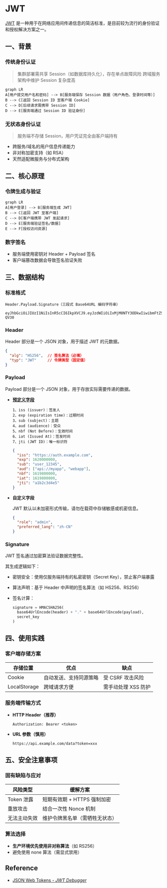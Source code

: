 # JWT

[JWT](https://datatracker.ietf.org/doc/html/rfc7519) 是一种用于在网络应用间传递信息的简洁标准，是目前较为流行的身份验证和授权解决方案之一。

## 一、背景

### 传统身份认证

> 集群部署需共享 Session（如数据库持久化），存在单点故障风险
> 跨域服务架构中维护 Session 复杂度高

  ```mermaid
  graph LR
  A[用户提交用户名和密码] --> B[服务端保存 Session 数据（用户角色、登录时间等）]
  B --> C[返回 Session ID 至客户端 Cookie]
  C --> D[后续请求需携带 Session ID]
  D --> E[服务端通过 Session ID 验证身份]
  ```

### 无状态身份认证

> 服务端不存储 Session，用户凭证完全由客户端持有

- 跨服务/域名的用户信息传递能力
- 非对称加密支持（如 RSA）
- 天然适配微服务与分布式架构

## 二、核心原理

### 令牌生成与验证

```mermaid
graph LR
A[用户登录] --> B[服务端生成 JWT]
B --> C[返回 JWT 至客户端]
C --> D[客户端携带 JWT 发起请求]
D --> E[服务端验证签名/数据]
E --> F[授权访问资源]
```

### 数字签名

- 服务端使用密钥对 Header + Payload 签名
- 客户端篡改数据会导致签名验证失败

## 三、数据结构

### 标准格式

```
Header.Payload.Signature（三段式 Base64URL 编码字符串）

eyJhbGciOiJIUzI1NiIsInR5cCI6IkpXVCJ9.eyJzdWIiOiIxMjM0NTY3ODkwIiwibmFtZSI6IkpvaG4gRG9lIiwiYWRtaW4iOnRydWUsImlhdCI6MTUxNjIzOTAyMn0.KMUFsIDTnFmyG3nMiGM6H9FNFUROf3wh7SmqJp-QV30
```

### Header

Header 部分是一个 JSON 对象，用于描述 JWT 的元数据。

```json
{
  "alg": "HS256",  // 签名算法（必填）
  "typ": "JWT"     // 令牌类型（固定值）
}
```

### Payload

Payload 部分是一个 JSON 对象，用于存放实际需要传递的数据。

- [**预定义字段**](https://datatracker.ietf.org/doc/html/rfc7519#section-4.1)

  ```
  1、iss (issuer)：签发人
  2、exp (expiration time)：过期时间
  3、sub (subject)：主题
  4、aud (audience)：受众
  5、nbf (Not Before)：生效时间
  6、iat (Issued At)：签发时间
  7、jti (JWT ID)：唯一标识符
  ```
  
  ```json
  {
    "iss": "https://auth.example.com",
    "exp": 1620000000,
    "sub": "user_12345",
    "aud": ["api://myapp", "webapp"],
    "nbf": 1619800000,
    "iat": 1619800000,
    "jti": "a1b2c3d4e5"
  }
  ```
  
- **自定义字段**

  JWT 默认以未加密形式传输，请勿在载荷中存储敏感或机密信息。

  ```json
  {
    "role": "admin",
    "preferred_lang": "zh-CN"
  }
  ```

### Signature

JWT 签名通过加密算法验证数据完整性。

其生成逻辑如下：

- 密钥安全：使用仅服务端持有的私密密钥（Secret Key），禁止客户端暴露

- 算法声明：基于 Header 中声明的签名算法（如 HS256、RS256）

- 签名计算：

  ```python
  signature = HMACSHA256(
    base64UrlEncode(header) + "." + base64UrlEncode(payload),
    secret_key
  )
  ```

## 四、使用实践

### 客户端存储方案

| 存储位置     | 优点                   | 缺点                |
| ------------ | ---------------------- | ------------------- |
| Cookie       | 自动发送、支持同源策略 | 受 CSRF 攻击风险    |
| LocalStorage | 跨域请求方便           | 需手动处理 XSS 防护 |

### 服务端传输方式

- **HTTP Header（推荐）**

  ```http
  Authorization: Bearer <token>
  ```

- **URL 参数（慎用）**

  ```
  https://api.example.com/data?token=xxx
  ```

## 五、安全注意事项

### 固有缺陷与应对

| 风险类型     | 缓解方案                       |
| ------------ | ------------------------------ |
| Token 泄露   | 短期有效期 + HTTPS 强制加密    |
| 重放攻击     | 结合一次性 Nonce 机制          |
| 无法主动失效 | 维护令牌黑名单（需牺牲无状态） |

### 算法选择

- **生产环境优先使用非对称算法**（如 RS256）
- 避免使用 none 算法（需显式禁用）

## Reference

- [JSON Web Tokens - *JWT Debugger*](https://jwt.io/)

